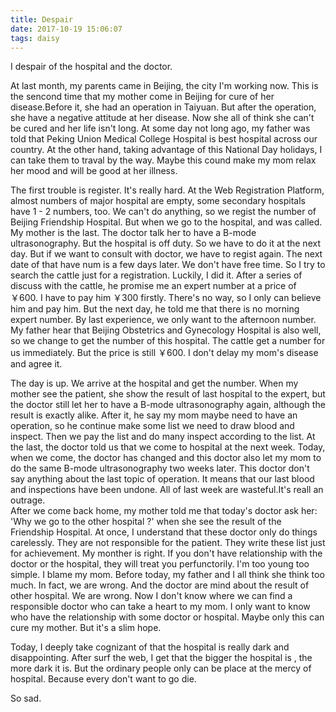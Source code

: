 ```yaml
---
title: Despair
date: 2017-10-19 15:06:07
tags: daisy
---
```


I despair of the hospital and the doctor.  
<!--more-->
At last month, my parents came in Beijing, the city I'm working now. This is the sencond time that my mother come in Beijing for cure of her disease.Before it, she had an operation in Taiyuan. But after the operation, she have a negative attitude at her disease. Now she all of think she can't be cured and her life isn't long. At some day not long ago, my father was told that Peking Union Medical College Hospital is best hospital across our country. At the other hand, taking advantage of this National Day holidays, I can take them to traval by the way. Maybe this cound make my mom relax her mood and will be good at her illness.  

The first trouble is register. It's really hard. At the Web Registration Platform, almost numbers of major hospital are empty, some secondary hospitals have 1 - 2 numbers, too. We can't do anything, so we regist the number of Beijing Friendship Hospital. But when we go to the hospital, and was called. My mother is the last. The doctor talk her to have a B-mode ultrasonography. But the hospital is off duty. So we have to do it at the next day. But if we want to consult with doctor, we have to regist again. The next date of that have num is a few days later. We don't have free time. So I try to search the cattle just for a registration. Luckily, I did it. After a series of discuss with the cattle, he promise me an expert number at a price of ￥600. I have to pay him ￥300 firstly. There's no way, so I only can believe him and pay him. But the next day, he told me that there is no morning expert number. By last experience, we only want to the afternoon number. My father hear that Beijing Obstetrics and Gynecology Hospital is also well, so we change to get the number of this hospital. The cattle get a number for us immediately. But the price is still ￥600. I don't delay my mom's disease and agree it.

The day is up. We arrive at the hospital and get the number. When my mother see the patient, she show the result of last hospital to the expert, but the doctor still let her to have a B-mode ultrasonography again, although the result is exactly alike. After it, he say my mom maybe need to have an operation, so he continue make some list we need to draw blood and inspect. Then we pay the list and do many inspect according to the list. At the last, the doctor told us that we come to hospital at the next week. Today, when we come, the doctor has changed and this doctor also let my mom to do the same B-mode ultrasonography two weeks later. This doctor don't say anything about the last topic of operation. It means that our last blood and inspections have been undone. All of last week are wasteful.It's reall an outrage.  
After we come back home, my mother told me that today's doctor ask her: 'Why we go to the other hospital ?' when she see the result of the Friendship Hospital. At once, I understand that these doctor only do things carelessly. They are not responsible for the patient. They write these list just for achievement. My monther is right. If you don't have relationship with the doctor or the hospital, they will treat you perfunctorily. I'm too young too simple. I blame my mom. Before today, my father and I all think she think too much. In fact, we are wrong. And the doctor are mind about the result of other hospital. We are wrong. Now I don't know where we can find a responsible doctor who can take a heart to my mom. I only want to know who have the relationship with some doctor or hospital. Maybe only this can cure my mother. But it's a slim hope.  

Today, I deeply take cognizant of that the hospital is really dark and disappointing. After surf the web, I get that the bigger the hospital is , the more dark it is. But the ordinary people only can be place at the mercy of hospital. Because every don't want to go die.

So sad.
